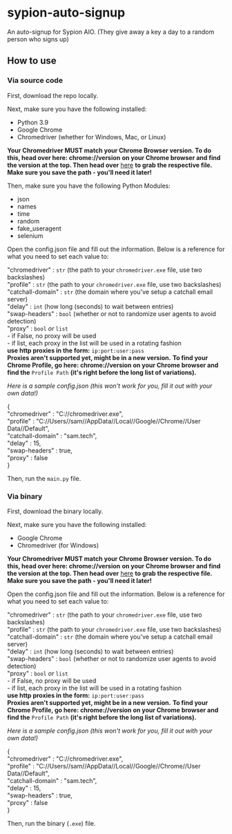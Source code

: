 # sypion-auto-signup
An auto-signup for Sypion AIO. (They give away a key a day to a random person who signs up)

## How to use

### Via source code
First, download the repo locally. 

Next, make sure you have the following installed:

- Python 3.9
- Google Chrome
- Chromedriver (whether for Windows, Mac, or Linux)

**Your Chromedriver MUST match your Chrome Browser version. To do this, head over here: chrome://version** 
**on your Chrome browser and find the version at the top. Then head over** [here](https://chromedriver.chromium.org/downloads)
**to grab the respective file. Make sure you save the path - you'll need it later!**

Then, make sure you have the following Python Modules:

- json
- names
- time
- random
- fake_useragent
- selenium

Open the config.json file and fill out the information. Below is a reference
for what you need to set each value to:

"chromedriver" : ``str`` (the path to your ``chromedriver.exe`` file, use two backslashes)\
"profile" : ``str`` (the path to your ``chromedriver.exe`` file, use two backslashes)\
"catchall-domain" : ``str`` (the domain where you've setup a catchall email server)\
"delay" : ``int`` (how long (seconds) to wait between entries)\
"swap-headers" : ``bool`` (whether or not to randomize user agents to avoid detection)\
"proxy" : ``bool`` *or* ``list``\
    - if False, no proxy will be used\
    - if list, each proxy in the list will be used in a rotating fashion\
**use http proxies in the form:** ``ip:port:user:pass``\
**Proxies aren't supported yet, might be in a new version.**
**To find your Chrome Profile, go here: chrome://version on your Chrome browser and find the** ``Profile Path`` 
**(it's right before the long list of variations).**

*Here is a sample config.json (this won't work for you, fill it out with your own data!)*

{\
    "chromedriver" : "C://chromedriver.exe",\
    "profile" : "C://Users//sam//AppData//Local//Google//Chrome//User Data//Default",\
    "catchall-domain" : "sam.tech",\
    "delay" : 15,\
    "swap-headers" : true,\
    "proxy" : false\
}

Then, run the ``main.py`` file.

### Via binary
First, download the binary locally. 

Next, make sure you have the following installed:

- Google Chrome
- Chromedriver (for Windows)

**Your Chromedriver MUST match your Chrome Browser version. To do this, head over here: chrome://version** 
**on your Chrome browser and find the version at the top. Then head over** [here](https://chromedriver.chromium.org/downloads)
**to grab the respective file. Make sure you save the path - you'll need it later!**

Open the config.json file and fill out the information. Below is a reference
for what you need to set each value to:

"chromedriver" : ``str`` (the path to your ``chromedriver.exe`` file, use two backslashes)\
"profile" : ``str`` (the path to your ``chromedriver.exe`` file, use two backslashes)\
"catchall-domain" : ``str`` (the domain where you've setup a catchall email server)\
"delay" : ``int`` (how long (seconds) to wait between entries)\
"swap-headers" : ``bool`` (whether or not to randomize user agents to avoid detection)\
"proxy" : ``bool`` *or* ``list``\
    - if False, no proxy will be used\
    - if list, each proxy in the list will be used in a rotating fashion\
**use http proxies in the form:** ``ip:port:user:pass``\
**Proxies aren't supported yet, might be in a new version.**
**To find your Chrome Profile, go here: chrome://version on your Chrome browser and find the** ``Profile Path`` 
**(it's right before the long list of variations).**

*Here is a sample config.json (this won't work for you, fill it out with your own data!)*

{\
    "chromedriver" : "C://chromedriver.exe",\
    "profile" : "C://Users//sam//AppData//Local//Google//Chrome//User Data//Default",\
    "catchall-domain" : "sam.tech",\
    "delay" : 15,\
    "swap-headers" : true,\
    "proxy" : false\
}

Then, run the binary (``.exe``) file.